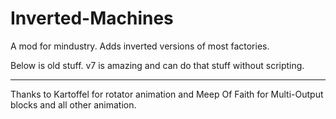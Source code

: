# Inverted-Machines
A mod for mindustry. Adds inverted versions of most factories. 

Below is old stuff. v7 is amazing and can do that stuff without scripting.

---

Thanks to Kartoffel for rotator animation and Meep Of Faith for Multi-Output blocks and all other animation.
